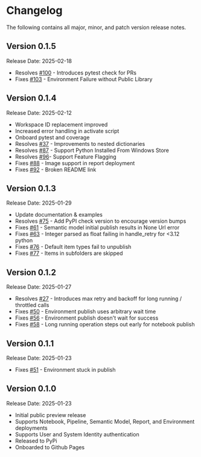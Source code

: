 # Changelog

The following contains all major, minor, and patch version release notes.

## Version 0.1.5

<span class="md-h2-subheader">Release Date: 2025-02-18</span>

-   Resolves [#100](https://github.com/microsoft/fabric-cicd/issues/100) - Introduces pytest check for PRs
-   Fixes [#103](https://github.com/microsoft/fabric-cicd/issues/103) - Environment Failure without Public Library

## Version 0.1.4

<span class="md-h2-subheader">Release Date: 2025-02-12</span>

-   Workspace ID replacement improved
-   Increased error handling in activate script
-   Onboard pytest and coverage
-   Resolves [#37](https://github.com/microsoft/fabric-cicd/issues/37) - Improvements to nested dictionaries
-   Resolves [#87](https://github.com/microsoft/fabric-cicd/issues/87) - Support Python Installed From Windows Store
-   Resolves [#96](https://github.com/microsoft/fabric-cicd/issues/96)- Support Feature Flagging
-   Fixes [#88](https://github.com/microsoft/fabric-cicd/issues/88) - Image support in report deployment
-   Fixes [#92](https://github.com/microsoft/fabric-cicd/issues/92) - Broken README link

## Version 0.1.3

<span class="md-h2-subheader">Release Date: 2025-01-29</span>

-   Update documentation & examples
-   Resolves [#75](https://github.com/microsoft/fabric-cicd/issues/75) - Add PyPI check version to encourage version bumps
-   Fixes [#61](https://github.com/microsoft/fabric-cicd/issues/61) - Semantic model initial publish results in None Url error
-   Fixes [#63](https://github.com/microsoft/fabric-cicd/issues/63) - Integer parsed as float failing in handle_retry for <3.12 python
-   Fixes [#76](https://github.com/microsoft/fabric-cicd/issues/76) - Default item types fail to unpublish
-   Fixes [#77](https://github.com/microsoft/fabric-cicd/issues/77) - Items in subfolders are skipped

## Version 0.1.2

<span class="md-h2-subheader">Release Date: 2025-01-27</span>

-   Resolves [#27](https://github.com/microsoft/fabric-cicd/issues/27) - Introduces max retry and backoff for long running / throttled calls
-   Fixes [#50](https://github.com/microsoft/fabric-cicd/issues/50) - Environment publish uses arbitrary wait time
-   Fixes [#56](https://github.com/microsoft/fabric-cicd/issues/56) - Environment publish doesn't wait for success
-   Fixes [#58](https://github.com/microsoft/fabric-cicd/issues/58) - Long running operation steps out early for notebook publish

## Version 0.1.1

<span class="md-h2-subheader">Release Date: 2025-01-23</span>

-   Fixes [#51](https://github.com/microsoft/fabric-cicd/issues/51) - Environment stuck in publish

## Version 0.1.0

<span class="md-h2-subheader">Release Date: 2025-01-23</span>

-   Initial public preview release
-   Supports Notebook, Pipeline, Semantic Model, Report, and Environment deployments
-   Supports User and System Identity authentication
-   Released to PyPi
-   Onboarded to Github Pages
